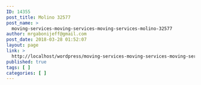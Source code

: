 ```yaml
---
ID: 14355
post_title: Molino 32577
post_name: >
  moving-services-moving-services-moving-services-molino-32577
author: mrgabonijeff@gmail.com
post_date: 2018-03-28 01:52:07
layout: page
link: >
  http://localhost/wordpress/moving-services-moving-services-moving-services-molino-32577/
published: true
tags: [ ]
categories: [ ]
---
```

